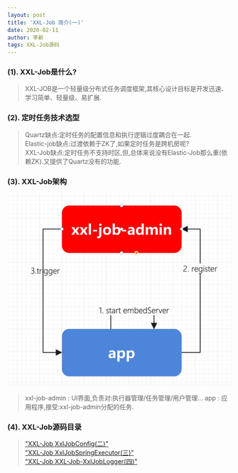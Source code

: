 ```yaml
---
layout: post
title: 'XXL-Job 简介(一)'
date: 2020-02-11
author: 李新
tags: XXL-Job源码
---
```


### (1). XXL-Job是什么?
> XXL-JOB是一个轻量级分布式任务调度框架,其核心设计目标是开发迅速、学习简单、轻量级、易扩展.  

### (2). 定时任务技术选型
> Quartz缺点:定时任务的配置信息和执行逻辑过度耦合在一起.   
> Elastic-job缺点:过渡依赖于ZK了,如果定时任务是跨机房呢?   
> XXL-Job缺点:定时任务不支持时区,但,总体来说没有Elastic-Job那么重(依赖ZK).又提供了Quartz没有的功能.   

### (3). XXL-Job架构
!["XXL-Job架构图"](/assets/xxl-job/imgs/xxl-job.png)

> xxl-job-admin : UI界面,负责对:执行器管理/任务管理/用户管理...
> app : 应用程序,接受:xxl-job-admin分配的任务.  

### (4). XXL-Job源码目录
> ["XXL-Job XxlJobConfig(二)"](/2021/02/21/XXL-Job-XxlJobConfig.html)    
> ["XXL-Job XxlJobSpringExecutor(三)"](/2021/02/21/XXL-Job-XxlJobSpringExecutor.html)    
> ["XXL-Job XXL-Job-XxlJobLogger(四)"](/2020/02/10/XXL-Job-XxlJobLogger.html)    